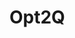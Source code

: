 # Opt2Q

<!---
Documentation [here][ref-1]

[ref-1]:https://michael-irvin.github.io/Opt2Q/html/index.html
--->